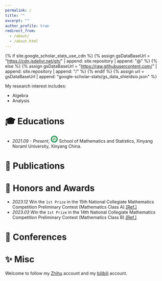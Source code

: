 ```yaml
---
permalink: /
title: ""
excerpt: ""
author_profile: true
redirect_from: 
  - /about/
  - /about.html
---
```


{% if site.google_scholar_stats_use_cdn %}
{% assign gsDataBaseUrl = "https://cdn.jsdelivr.net/gh/" | append: site.repository | append: "@" %}
{% else %}
{% assign gsDataBaseUrl = "https://raw.githubusercontent.com/" | append: site.repository | append: "/" %}
{% endif %}
{% assign url = gsDataBaseUrl | append: "google-scholar-stats/gs_data_shieldsio.json" %}

<span class='anchor' id='about-me'></span>

My research interest includes: 
- Algebra
- Analysis


# 🎓 Educations 
- *2021.09 - Present*, <a href="https://www.xynu.edu.cn/"><img class="svg" src="/images/XYNU_logo.svg" width="23pt"></a> School of Mathematics and Statistics, Xinyang Noraml University, Xinyang China. 
 

# 📝 Publications 


# 🏅 Honors and Awards
- *2023.12* Win the `1st Prize` in the 15th National Collegiate Mathematics Competition Preliminary Contest (Mathematics Class A).[[Ref.]](https://www.cms.org.cn/Home/comp/comp_details/id/1160.html)
- *2023.03* Win the `1st Prize` in the 14th National Collegiate Mathematics Competition Preliminary Contest (Mathematics Class B).[[Ref.]](http://www.cmathc.cn/article/140.html)

# 💬 Conferences



# ✨ Misc
Welcome to follow my [Zhihu](https://www.zhihu.com/people/truth-26-44) account and my [bilibili](https://space.bilibili.com/516695104?spm_id_from=333.788.0.0) account.
  
